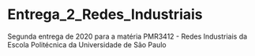 # Entrega_2_Redes_Industriais
Segunda entrega de 2020 para a matéria PMR3412 - Redes Industriais da Escola Politécnica da Universidade de São Paulo

